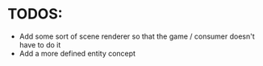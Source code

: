 # TODOS:

- Add some sort of scene renderer so that the game / consumer doesn't have to do it
- Add a more defined entity concept
